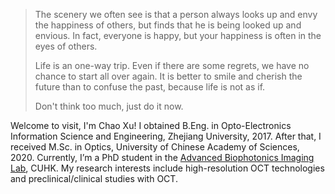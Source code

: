 > The scenery we often see is that a person always looks up and envy the happiness of others, but finds that he is being looked up and envious. In fact, everyone is happy, but your happiness is often in the eyes of others.
>
> Life is an one-way trip. Even if there are some regrets, we have no chance to start all over again. It is better to smile and cherish the future than to confuse the past, because life is not as if.
>
> Don't think too much, just do it now.

Welcome to visit, I'm Chao Xu! I obtained B.Eng. in Opto-Electronics Information Science and Engineering, Zhejiang University, 2017. After that, I received M.Sc. in Optics, University of Chinese Academy of Sciences, 2020. Currently, I’m a PhD student in the [Advanced Biophotonics Imaging Lab](http://www.bme.cuhk.edu.hk/yuan/index.html), CUHK. My research interests include high-resolution OCT technologies and preclinical/clinical studies with OCT.
